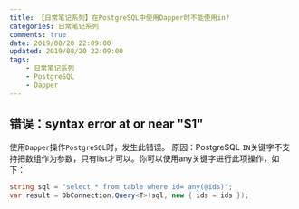 ```yaml
---
title: 【日常笔记系列】在PostgreSQL中使用Dapper时不能使用in?
categories: 日常笔记系列
comments: true
date: 2019/08/20 22:09:00
updated: 2019/08/20 22:09:00
tags:
    - 日常笔记系列
    - PostgreSQL
    - Dapper
---
```


## 错误：syntax error at or near "$1"
使用`Dapper`操作`PostgreSQL`时，发生此错误。
原因：PostgreSQL `IN`关键字不支持把数组作为参数，只有list才可以。你可以使用any关键字进行此项操作，如下：
```csharp
string sql = "select * from table where id= any(@ids)";
var result = DbConnection.Query<T>(sql, new { ids = ids });
```

